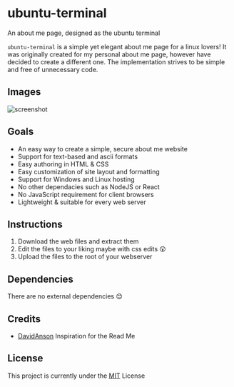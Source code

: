 # ubuntu-terminal
An about me page, designed as the ubuntu terminal

`ubuntu-terminal` is a simple yet elegant about me page for a linux lovers!
It was originally created for my personal about me page, however have decided to create a different one.
The implementation strives to be simple and free of unnecessary code.

## Images
![screenshot](https://i.ibb.co/4494Fk3/Capture.png)


## Goals

- An easy way to create a simple, secure about me website
- Support for text-based and ascii formats
- Easy authoring in HTML & CSS
- Easy customization of site layout and formatting
- Support for Windows and Linux hosting
- No other dependacies such as NodeJS or React
- No JavaScript requirement for client browsers
- Lightweight & suitable for every web server

## Instructions

1. Download the web files and extract them
2. Edit the files to your liking maybe with css edits 😲
3. Upload the files to the root of your webserver


## Dependencies
There are no external dependencies 😊


## Credits

- [DavidAnson](https://github.com/DavidAnson) Inspiration for the Read Me
## License

This project is currently under the [MIT](LICENSE) License

